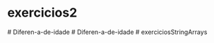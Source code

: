 # exercicios2
#   D i f e r e n - a - d e - i d a d e  
 #   D i f e r e n - a - d e - i d a d e  
 # exerciciosStringArrays

